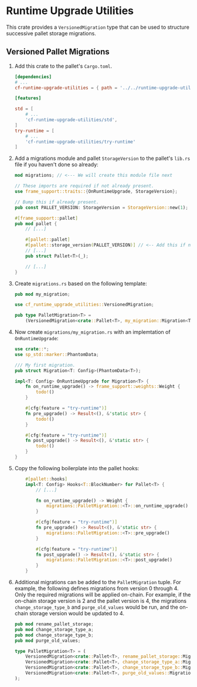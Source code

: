 # Runtime Upgrade Utilities

This crate provides a `VersionedMigration` type that can be used to structure successive pallet storage migrations.

## Versioned Pallet Migrations

1. Add this crate to the pallet's `Cargo.toml`.

    ```toml
    [dependencies]
    # ...
    cf-runtime-upgrade-utilities = { path = '../../runtime-upgrade-utilities', default-features = false }
    
    [features]
    
    std = [
        # ...
        'cf-runtime-upgrade-utilities/std',
    ]
    try-runtime = [
        # ...
        'cf-runtime-upgrade-utilities/try-runtime'
    ]
    ```

2. Add a migrations module and pallet `StorageVersion`  to the pallet's `lib.rs` file if you haven't done so already:

    ```rust
    mod migrations; // <--- We will create this module file next

    // These imports are required if not already present.
    use frame_support::traits::{OnRuntimeUpgrade, StorageVersion};

    // Bump this if already present.
    pub const PALLET_VERSION: StorageVersion = StorageVersion::new(1);

    #[frame_support::pallet]
    pub mod pallet {
        // [...]

        #[pallet::pallet]
        #[pallet::storage_version(PALLET_VERSION)] // <-- Add this if not already present.
        // [...]
        pub struct Pallet<T>(_);

        // [...]
    }
    ```

3. Create `migrations.rs` based on the following template:

    ```rust
    pub mod my_migration;

    use cf_runtime_upgrade_utilities::VersionedMigration;

    pub type PalletMigration<T> =
        (VersionedMigration<crate::Pallet<T>, my_migration::Migration<T>, 0, 1>,);
    ```

4. Now create `migrations/my_migration.rs` with an implemtation of `OnRuntimeUpgrade`:

    ```rust
    use crate::*;
    use sp_std::marker::PhantomData;

    /// My first migration.
    pub struct Migration<T: Config>(PhantomData<T>);

    impl<T: Config> OnRuntimeUpgrade for Migration<T> {
        fn on_runtime_upgrade() -> frame_support::weights::Weight {
            todo!()
        }

        #[cfg(feature = "try-runtime")]
        fn pre_upgrade() -> Result<(), &'static str> {
            todo!()
        }

        #[cfg(feature = "try-runtime")]
        fn post_upgrade() -> Result<(), &'static str> {
            todo!()
        }
    }
    ```

5. Copy the following boilerplate into the pallet hooks:

    ```rust
        #[pallet::hooks]
        impl<T: Config> Hooks<T::BlockNumber> for Pallet<T> {
            // [...]

            fn on_runtime_upgrade() -> Weight {
                migrations::PalletMigration::<T>::on_runtime_upgrade()
            }

            #[cfg(feature = "try-runtime")]
            fn pre_upgrade() -> Result<(), &'static str> {
                migrations::PalletMigration::<T>::pre_upgrade()
            }

            #[cfg(feature = "try-runtime")]
            fn post_upgrade() -> Result<(), &'static str> {
                migrations::PalletMigration::<T>::post_upgrade()
            }
        }
    ```

6. Additional migrations can be added to the `PalletMigration` tuple. For example, the following defines migrations from version 0 through 4. Only the required migrations will be applied on-chain. For example, if the on-chain storage version is 2 and the pallet version is 4, the migrations `change_storage_type_b` and `purge_old_values` would be run, and the on-chain storage version would be updated to 4.

    ```rust
    pub mod rename_pallet_storage;
    pub mod change_storage_type_a;
    pub mod change_storage_type_b;
    pub mod purge_old_values;

    type PalletMigration<T> = (
        VersionedMigration<crate::Pallet<T>, rename_pallet_storage::Migration, 0, 1>,
        VersionedMigration<crate::Pallet<T>, change_storage_type_a::Migration, 1, 2>,
        VersionedMigration<crate::Pallet<T>, change_storage_type_b::Migration, 2, 3>,
        VersionedMigration<crate::Pallet<T>, purge_old_values::Migration, 3, 4>,
    );
